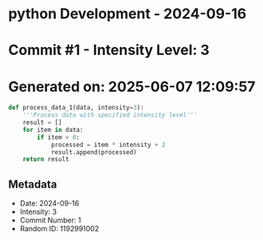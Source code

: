 ﻿# python Development - 2024-09-16
# Commit #1 - Intensity Level: 3
# Generated on: 2025-06-07 12:09:57
```python
def process_data_1(data, intensity=3):
    '''Process data with specified intensity level'''
    result = []
    for item in data:
        if item > 0:
            processed = item * intensity + 2
            result.append(processed)
    return result
```
## Metadata
- Date: 2024-09-16
- Intensity: 3
- Commit Number: 1
- Random ID: 1192991002
